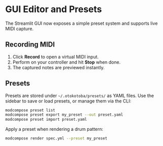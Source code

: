 # GUI Editor and Presets

The Streamlit GUI now exposes a simple preset system and supports live MIDI capture.

## Recording MIDI

1. Click **Record** to open a virtual MIDI input.
2. Perform on your controller and hit **Stop** when done.
3. The captured notes are previewed instantly.

## Presets

Presets are stored under `~/.otokotoba/presets/` as YAML files. Use the sidebar to save or load presets, or manage them via the CLI:

```bash
modcompose preset list
modcompose preset export my_preset --out preset.yaml
modcompose preset import preset.yaml
```

Apply a preset when rendering a drum pattern:

```bash
modcompose render spec.yml --preset my_preset
```
